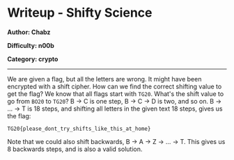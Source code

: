 # Writeup - Shifty Science
**Author: Chabz**

**Difficulty: n00b**

**Category: crypto**
___

We are given a flag, but all the letters are wrong.
It might have been encrypted with a shift cipher. How
can we find the correct shifting value to get the flag?
We know that all flags start with `TG20`. What's the shift
value to go from `BO20` to `TG20`? B -> C is one step,
B -> C -> D is two, and so on. B -> ... -> T is 18 steps, and shifting
all letters in the given text 18 steps, gives us the flag:
```
TG20{please_dont_try_shifts_like_this_at_home}
```
Note that we could also shift backwards, B -> A -> Z -> ... -> T.
This gives us 8 backwards steps, and is also a valid solution.

